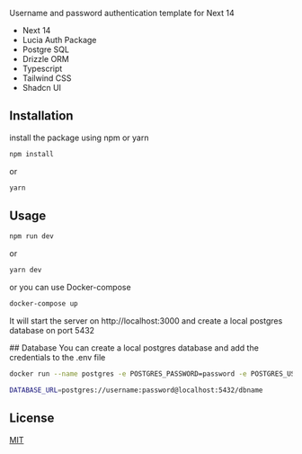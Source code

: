 Username and password authentication template for Next 14

- Next 14
- Lucia Auth Package
- Postgre SQL
- Drizzle ORM
- Typescript
- Tailwind CSS
- Shadcn UI

## Installation

install the package using npm or yarn

```bash
npm install
```

or

```bash
yarn
```

## Usage

```bash
npm run dev
```

or

```bash
yarn dev
```

or you can use Docker-compose

```bash
docker-compose up
```

It will start the server on http://localhost:3000 and create a local postgres database on port 5432

## Database
You can create a local postgres database and add the credentials to the .env file

```bash
docker run --name postgres -e POSTGRES_PASSWORD=password -e POSTGRES_USER=username -e POSTGRES_DB=dbname -p 5432:5432 -d postgres
```

```bash
DATABASE_URL=postgres://username:password@localhost:5432/dbname
```

## License

[MIT](https://choosealicense.com/licenses/mit/)
